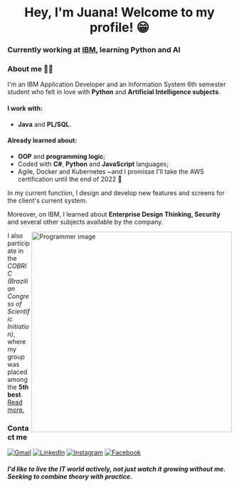 <h1 align="center">Hey, I'm Juana! Welcome to my profile! 😁</h1>

### Currently working at [IBM](https://www.ibm.com/br-pt), learning Python and AI

### About me 🧏🏻

I'm an IBM Application Developer and an Information System 6th semester student who felt in love with **Python** and **Artificial Intelligence subjects**. <br/>

#### I work with:
- **Java** and **PL/SQL**.

#### Already learned about:
- **OOP** and **programming logic**; 
- Coded with **C#**, **Python** and **JavaScript** languages;
- Agile, Docker and Kubernetes ~and I promisse I'll take the AWS certification until the end of 2022 🚀

In my current function, I design and develop new features and screens for the client's current system.

Moreover, on IBM, I learned about **Enterprise Design Thinking, Security** and several other subjects available by the company.

<img src="https://github.com/NyraTyto/NyraTyto/blob/master/undraw_programmer_imem.svg" alt="Programmer image" width=450 align="right" />

I also participate in the *COBRIC (Brazilian Congress of Scientific Initiation)*, where my group was placed among the **5th best**. <br/>
[Read more.](https://drive.google.com/file/d/1FU82qeCLwiE3hOW8GRt5qC0BmE5Nsg2Y/view?usp=sharing)

### Contact me

<a href="mailto:juanapaiva2019@gmail.com"><img src="https://github.com/paulrobertlloyd/socialmediaicons/blob/main/email-32x32.png" alt="Gmail" /></a>
<a href="https://www.linkedin.com/in/juana-paiva/"><img src="https://github.com/paulrobertlloyd/socialmediaicons/blob/main/linkedin-32x32.png" alt="LinkedIn" /></a>
<a href="https://www.instagram.com/jubafuu/"><img src="https://github.com/paulrobertlloyd/socialmediaicons/blob/main/instagram-32x32.png" alt="Instagram" /></a>
<a href="https://www.facebook.com/profile.php?id=100008840581765"><img src="https://github.com/paulrobertlloyd/socialmediaicons/blob/main/facebook-32x32.png" alt="Facebook" /></a>

#### *I'd like to live the IT world actively, not just watch it growing without me. Seeking to combine theory with practice.*
